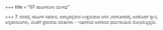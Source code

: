 +++
title = "07 ಋಷಿಗಳೊಳು ಮೇಳವು"

+++
7. ವನದಲ್ಲಿ ಋಷಿಗಳ ಸಹವಾಸ, ಅರಣ್ಯದಲ್ಲಿರುವ ಉತ್ತಮವಾದ ಆಸನ ,ಗಂಗಾತೀರದಲ್ಲಿ ಅವರೊಡನೆ ಸ್ನಾನ, ಅನ್ನಪಾನಾದಿಗಳು, ಜೊತೆಗೆ ಪ್ರಶಂಸೆಯ ಮಾತುಗಳು - ಇವುಗಳಿಂದ ಅರಸನಾದ ಧರ್ಮರಾಯನು ಶೋಭಿಸುತ್ತಿದ್ದನು.